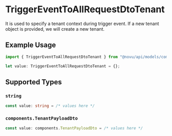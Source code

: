 # TriggerEventToAllRequestDtoTenant

It is used to specify a tenant context during trigger event.
    If a new tenant object is provided, we will create a new tenant.
    

## Example Usage

```typescript
import { TriggerEventToAllRequestDtoTenant } from "@novu/api/models/components";

let value: TriggerEventToAllRequestDtoTenant = {};
```

## Supported Types

### `string`

```typescript
const value: string = /* values here */
```

### `components.TenantPayloadDto`

```typescript
const value: components.TenantPayloadDto = /* values here */
```


